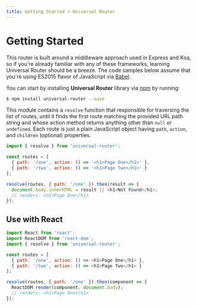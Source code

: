 ```yaml
---
title: Getting Started ∙ Universal Router
---
```


# Getting Started

This router is built around a middleware approach used in Express and Koa, so if you're already
familiar with any of these frameworks, learning Universal Router should be a breeze. The code
samples below assume that you're using ES2015 flavor of JavaScript via [Babel](http://babeljs.io/).

You can start by installing **Universal Router** library via [npm](https://www.npmjs.com/package/universal-router)
by running:

```sh
$ npm install universal-router --save
```

This module contains a `resolve` function that responsible for traversing the list of routes, until it
finds the first route matching the provided URL path string and whose action method returns anything
other than `null` or `undefined`. Each route is just a plain JavaScript object having `path`, `action`, and
`children` (optional) properties.
 
```js
import { resolve } from 'universal-router';

const routes = [
  { path: '/one', action: () => '<h1>Page One</h1>' },
  { path: '/two', action: () => '<h1>Page Two</h1>' }
];

resolve(routes, { path: '/one' }).then(result => {
  document.body.innerHTML = result || <h1>Not Found</h1>;
  // renders: <h1>Page One</h1>
});
```


## Use with React

```js
import React from 'react';
import ReactDOM from 'react-dom';
import { resolve } from 'universal-router';

const routes = [
  { path: '/one', action: () => <h1>Page One</h1> },
  { path: '/two', action: () => <h1>Page Two</h1> }
];

resolve(routes, { path: '/one' }).then(component => {
  ReactDOM.render(component, document.body);
  // renders: <h1>Page One</h1>
});
```
